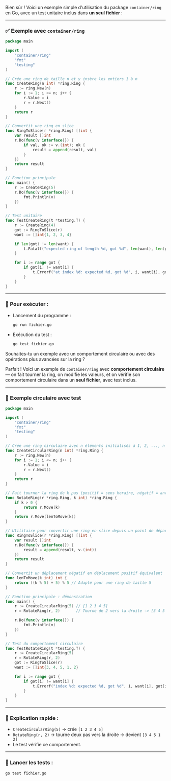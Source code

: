 Bien sûr ! Voici un exemple simple d'utilisation du package `container/ring` en Go, avec un test unitaire inclus dans **un seul fichier** :

---

### ✅ Exemple avec `container/ring`

```go
package main

import (
	"container/ring"
	"fmt"
	"testing"
)

// Crée une ring de taille n et y insère les entiers 1 à n
func CreateRing(n int) *ring.Ring {
	r := ring.New(n)
	for i := 1; i <= n; i++ {
		r.Value = i
		r = r.Next()
	}
	return r
}

// Convertit une ring en slice
func RingToSlice(r *ring.Ring) []int {
	var result []int
	r.Do(func(v interface{}) {
		if val, ok := v.(int); ok {
			result = append(result, val)
		}
	})
	return result
}

// Fonction principale
func main() {
	r := CreateRing(5)
	r.Do(func(v interface{}) {
		fmt.Println(v)
	})
}

// Test unitaire
func TestCreateRing(t *testing.T) {
	r := CreateRing(4)
	got := RingToSlice(r)
	want := []int{1, 2, 3, 4}

	if len(got) != len(want) {
		t.Fatalf("expected ring of length %d, got %d", len(want), len(got))
	}

	for i := range got {
		if got[i] != want[i] {
			t.Errorf("at index %d: expected %d, got %d", i, want[i], got[i])
		}
	}
}
```

---

### 🔧 Pour exécuter :

* Lancement du programme :

  ```bash
  go run fichier.go
  ```

* Exécution du test :

  ```bash
  go test fichier.go
  ```

Souhaites-tu un exemple avec un comportement circulaire ou avec des opérations plus avancées sur la ring ?

Parfait ! Voici un exemple de `container/ring` avec **comportement circulaire** — on fait tourner la ring, on modifie les valeurs, et on vérifie son comportement circulaire dans un **seul fichier**, avec test inclus.

---

### 🔁 Exemple circulaire avec test

```go
package main

import (
	"container/ring"
	"fmt"
	"testing"
)

// Crée une ring circulaire avec n éléments initialisés à 1, 2, ..., n
func CreateCircularRing(n int) *ring.Ring {
	r := ring.New(n)
	for i := 1; i <= n; i++ {
		r.Value = i
		r = r.Next()
	}
	return r
}

// Fait tourner la ring de k pas (positif = sens horaire, négatif = antihoraire)
func RotateRing(r *ring.Ring, k int) *ring.Ring {
	if k > 0 {
		return r.Move(k)
	}
	return r.Move(lenToMove(k))
}

// Utilitaire pour convertir une ring en slice depuis un point de départ donné
func RingToSlice(r *ring.Ring) []int {
	var result []int
	r.Do(func(v interface{}) {
		result = append(result, v.(int))
	})
	return result
}

// Convertit un déplacement négatif en déplacement positif équivalent
func lenToMove(k int) int {
	return ((k % 5) + 5) % 5 // Adapté pour une ring de taille 5
}

// Fonction principale : démonstration
func main() {
	r := CreateCircularRing(5) // [1 2 3 4 5]
	r = RotateRing(r, 2)       // Tourne de 2 vers la droite -> [3 4 5 1 2]

	r.Do(func(v interface{}) {
		fmt.Println(v)
	})
}

// Test du comportement circulaire
func TestRotateRing(t *testing.T) {
	r := CreateCircularRing(5)
	r = RotateRing(r, 2)
	got := RingToSlice(r)
	want := []int{3, 4, 5, 1, 2}

	for i := range got {
		if got[i] != want[i] {
			t.Errorf("index %d: expected %d, got %d", i, want[i], got[i])
		}
	}
}
```

---

### 📌 Explication rapide :

* `CreateCircularRing(5)` → crée `[1 2 3 4 5]`
* `RotateRing(r, 2)` → tourne deux pas vers la droite → devient `[3 4 5 1 2]`
* Le test vérifie ce comportement.

---

### 🧪 Lancer les tests :

```bash
go test fichier.go
```
